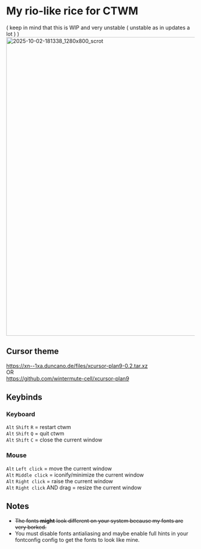 # My rio-like rice for CTWM
( keep in mind that this is WIP and very unstable ( unstable as in updates a lot ) )
<img width="1280" height="800" alt="2025-10-02-181338_1280x800_scrot" src="https://github.com/user-attachments/assets/2974bbe9-cc6c-46e5-8aec-1ae384f8d180" />
<br>
## Cursor theme
https://xn--1xa.duncano.de/files/xcursor-plan9-0.2.tar.xz <br>
OR <br>
https://github.com/wintermute-cell/xcursor-plan9

## Keybinds
### Keyboard
`Alt` `Shift` `R`    =  restart ctwm <br>
`Alt` `Shift` `Q`    =  quit ctwm <br>
`Alt` `Shift` `C`    =  close the current window

### Mouse
`Alt` `Left click`   =  move the current window <br>
`Alt` `Middle click` =  iconify/minimize the current window <br>
`Alt` `Right click`  =  raise the current window <br>
`Alt` `Right click` AND drag  =  resize the current window <br>

## Notes
- ~~The fonts **might** look different on your system because my fonts are very borked.~~ <br>
- You must disable fonts antialiasing and maybe enable full hints in your fontconfig config to get the fonts to look like mine.
